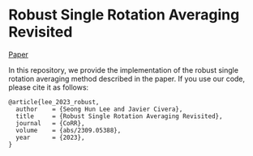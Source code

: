 # Robust Single Rotation Averaging Revisited

[Paper](https://arxiv.org/abs/2309.05388)

In this repository, we provide the implementation of the robust single rotation averaging method described in the paper. If you use our code, please cite it as follows:

````
@article{lee_2023_robust,
  author    = {Seong Hun Lee and Javier Civera},
  title     = {Robust Single Rotation Averaging Revisited},
  journal   = {CoRR},
  volume    = {abs/2309.05388},
  year      = {2023},
}
````
